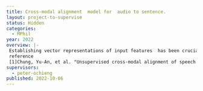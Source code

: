 ```yaml
---
title: Cross-modal alignment  model for  audio to sentence.
layout: project-to-supervise
status: Hidden
categories:
  - MPhil
year: 2022
overview: |-
 Establishing vector representations of input features  has been crucial to the success of machine learning especially natural language processing. The vector representations( embeddings) are always exploited in downstream tasks such as machine translation where the intuition is that words appearing in similar context  should generate similar word embeddings hence should be aligned. The idea of similar words generating similar representation has been extended to cross-lingual alignment. It has been exploited to perform machine translation between two different languages without any annotated dataset linking these languages. This is due to the discovery that similar words from different languages  share similar structures in a continuous  word embedding space. This eliminates the need for a large parallel training corpus to train machine translation systems. work in [1] extends this  concept to perform cross-modal alignment between  text and  audio   where audio segments are aligned to words with similar embeddings in a joint continuous embedding space. This is helpful to generate audio transcription without any transcribed dataset to train the transcription model. For low resource languages this is crucial.  Despite the remarkable results were reported in [1] and  while the word based  generation from audio may appear natural for speech, it is still not clear how to chunk speech audio in a lengths that correctly generates words. Also the word based generation of textfrom audio may be slow for downstream applications. This project proposes an audio to sentence generation as opposed to existing  audio to word generation. Can we develop a  model where a  whole sentence is generated at once based on a given chunk of  speech. Basically can cross-modal alignment be developed where an audio chunk and a  sentence share a continuous embedding space.  Will this speed up transcription of a recorded speech ?  will the long dependencies within the sentence level audio chunks affect the quality of transcription. How can we effectively identify sentences boundaries  with a given audio ?. In this project, we will utilize the dataset  and model proposed in [1] and extend it to handle sentence level text generation.
 reference
 [1]Chung, Yu-An, et al. "Unsupervised cross-modal alignment of speech and text embedding spaces." Advances in neural information processing systems 31 (2018).
supervisors:
  - peter-ochieng
published: 2022-10-06
---
```



